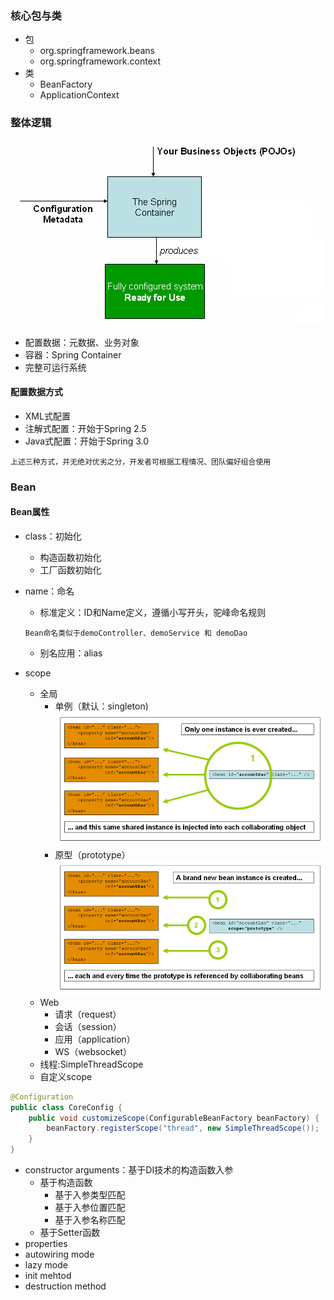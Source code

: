 ### 核心包与类
- 包
  - org.springframework.beans
  - org.springframework.context
- 类
  - BeanFactory
  - ApplicationContext

### 整体逻辑
![PNG](images/container-magic.png)
- 配置数据：元数据、业务对象
- 容器：Spring  Container
- 完整可运行系统

#### 配置数据方式
- XML式配置
- 注解式配置：开始于Spring 2.5
- Java式配置：开始于Spring 3.0
```
上述三种方式，并无绝对优劣之分，开发者可根据工程情况、团队偏好组合使用
```

### Bean
#### Bean属性

- class：初始化
  - 构造函数初始化
  - 工厂函数初始化

- name：命名
  - 标准定义：ID和Name定义，遵循小写开头，驼峰命名规则
  ```
  Bean命名类似于demoController、demoService 和 demoDao
  ```
  - 别名应用：alias

- scope
  - 全局
    - 单例（默认：singleton)
  ![PNG](images/singleton.png)
    - 原型（prototype）
  ![PNG](images/prototype.png)
  - Web
    - 请求（request）
    - 会话（session）
    - 应用（application）
    - WS（websocket）
  - 线程:SimpleThreadScope
  - 自定义scope
``` java
@Configuration
public class CoreConfig {
    public void customizeScope(ConfigurableBeanFactory beanFactory) {
        beanFactory.registerScope("thread", new SimpleThreadScope());
    }
}
```
- constructor arguments：基于DI技术的构造函数入参
  - 基于构造函数
    - 基于入参类型匹配
    - 基于入参位置匹配
    - 基于入参名称匹配
  - 基于Setter函数
- properties
- autowiring mode
- lazy mode
- init mehtod
- destruction method